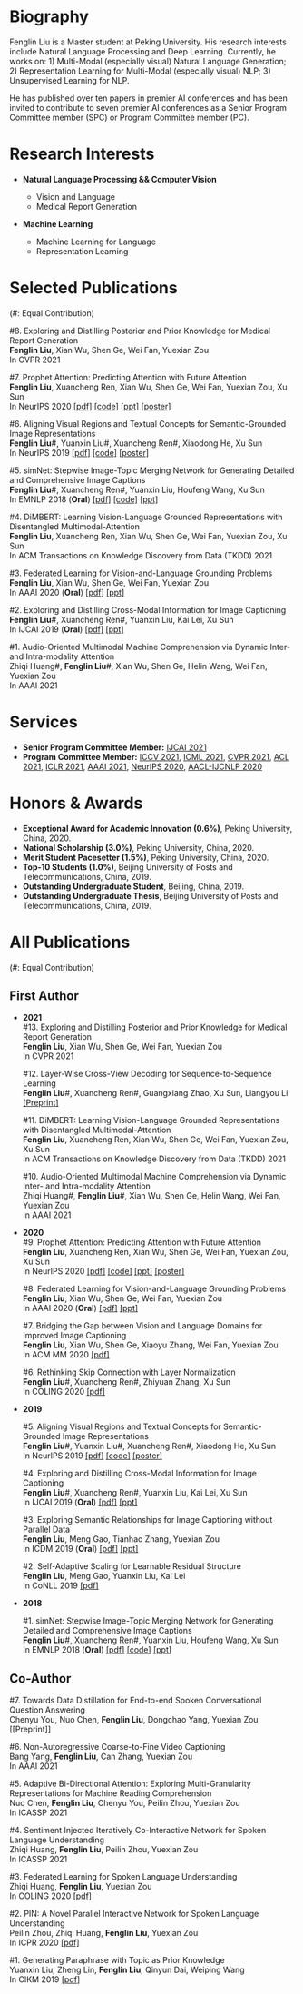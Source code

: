 # Biography
Fenglin Liu is a Master student at Peking University. His research interests include Natural Language Processing and Deep Learning. Currently, he works on: 1) Multi-Modal (especially visual) Natural Language Generation; 2) Representation Learning for Multi-Modal (especially visual) NLP; 3) Unsupervised Learning for NLP.  

He has published over ten papers in premier AI conferences and has been invited to contribute to seven premier AI conferences as a Senior Program Committee member (SPC) or Program Committee member (PC).

# Research Interests

* **Natural Language Processing && Computer Vision**
  * Vision and Language
  * Medical Report Generation
  
* **Machine Learning**
  * Machine Learning for Language
  * Representation Learning
 
# Selected Publications
(#: Equal Contribution)  

  #8. Exploring and Distilling Posterior and Prior Knowledge for Medical Report Generation  
  **Fenglin Liu**, Xian Wu, Shen Ge, Wei Fan, Yuexian Zou  
  In CVPR 2021  
  
  #7. Prophet Attention: Predicting Attention with Future Attention  
  **Fenglin Liu**, Xuancheng Ren, Xian Wu, Shen Ge, Wei Fan, Yuexian Zou, Xu Sun  
  In NeurIPS 2020 [[pdf]](https://proceedings.neurips.cc/paper/2020/file/13fe9d84310e77f13a6d184dbf1232f3-Paper.pdf) [[code]](https://github.com/fenglinliu98/ProphetAttention) [[ppt]](https://github.com/fenglinliu98/Slides-Posters/blob/master/ProphetAttention-NeurIPS2021-slides.pptx) [[poster]](https://github.com/fenglinliu98/Slides-Posters/blob/master/ProphetAttention-NeurIPS2021-slides.pdf)  

  #6. Aligning Visual Regions and Textual Concepts for Semantic-Grounded Image Representations  
  **Fenglin Liu**#, Yuanxin Liu#, Xuancheng Ren#, Xiaodong He, Xu Sun  
  In NeurIPS 2019 [[pdf]](https://papers.nips.cc/paper/8909-aligning-visual-regions-and-textual-concepts-for-semantic-grounded-image-representations.pdf) [[code]](https://github.com/fenglinliu98/MIA) [[poster]](https://github.com/fenglinliu98/MIA/blob/master/NeurIPS2019_MIA_poster.pdf)
  
  #5. simNet: Stepwise Image-Topic Merging Network for Generating Detailed and Comprehensive Image Captions  
  **Fenglin Liu**#, Xuancheng Ren#, Yuanxin Liu, Houfeng Wang, Xu Sun  
  In EMNLP 2018 (**Oral**) [[pdf]](http://aclweb.org/anthology/D18-1013) [[code]](https://github.com/lancopku/simNet) [[ppt]](https://github.com/fenglinliu98/Slides-Posters/blob/master/simNet-EMNLP2018-slides.pptx)  

  #4. DiMBERT: Learning Vision-Language Grounded Representations with Disentangled Multimodal-Attention  
  **Fenglin Liu**, Xuancheng Ren, Xian Wu, Shen Ge, Wei Fan, Yuexian Zou, Xu Sun  
  In ACM Transactions on Knowledge Discovery from Data (TKDD) 2021  

  #3. Federated Learning for Vision-and-Language Grounding Problems  
  **Fenglin Liu**, Xian Wu, Shen Ge, Wei Fan, Yuexian Zou  
  In AAAI 2020 (**Oral**) [[pdf]](http://web.pkusz.edu.cn/adsp/files/2020/02/AAAI-FenglinL.pdf) [[ppt]](https://github.com/fenglinliu98/Slides-Posters/blob/master/Federated_Learning-AAAI2020-slides.pptx) 

  #2. Exploring and Distilling Cross-Modal Information for Image Captioning  
  **Fenglin Liu**#, Xuancheng Ren#, Yuanxin Liu, Kai Lei, Xu Sun  
  In IJCAI 2019 (**Oral**) [[pdf]](https://www.ijcai.org/proceedings/2019/708) [[ppt]](https://github.com/fenglinliu98/Slides-Posters/blob/master/GLIED-IJCAI2019-slides.pptx)  
  
  #1. Audio-Oriented Multimodal Machine Comprehension via Dynamic Inter- and Intra-modality Attention  
  Zhiqi Huang#, **Fenglin Liu**#, Xian Wu, Shen Ge, Helin Wang, Wei Fan, Yuexian Zou  
  In AAAI 2021  

# Services
* **Senior Program Committee Member:** [IJCAI 2021](https://ijcai-21.org/)  
* **Program Committee Member:** [ICCV 2021](http://iccv2021.thecvf.com/), [ICML 2021](https://icml.cc/Conferences/2021), [CVPR 2021](http://cvpr2021.thecvf.com/), [ACL 2021](https://2021.aclweb.org/), [ICLR 2021](https://iclr.cc/Conferences/2021/), [AAAI 2021](https://aaai.org/Conferences/AAAI-21/), [NeurIPS 2020](https://nips.cc/Conferences/2020), [AACL-IJCNLP 2020](http://aacl2020.org)  

# Honors & Awards
* **Exceptional Award for Academic Innovation (0.6%)**, Peking University, China, 2020.
* **National Scholarship (3.0%)**, Peking University, China, 2020.
* **Merit Student Pacesetter (1.5%)**, Peking University, China, 2020.
* **Top-10 Students (1.0%)**, Beijing University of Posts and Telecommunications, China, 2019.
* **Outstanding Undergraduate Student**, Beijing, China, 2019.
* **Outstanding Undergraduate Thesis**, Beijing University of Posts and Telecommunications, China, 2019.

# All Publications
(#: Equal Contribution)

## First Author    

* **2021**  
  #13. Exploring and Distilling Posterior and Prior Knowledge for Medical Report Generation  
  **Fenglin Liu**, Xian Wu, Shen Ge, Wei Fan, Yuexian Zou  
  In CVPR 2021  
  
  #12. Layer-Wise Cross-View Decoding for Sequence-to-Sequence Learning  
  **Fenglin Liu**#, Xuancheng Ren#, Guangxiang Zhao, Xu Sun, Liangyou Li  
  [[Preprint]](https://arxiv.org/abs/2005.08081)   
  
  #11. DiMBERT: Learning Vision-Language Grounded Representations with Disentangled Multimodal-Attention  
  **Fenglin Liu**, Xuancheng Ren, Xian Wu, Shen Ge, Wei Fan, Yuexian Zou, Xu Sun  
  In ACM Transactions on Knowledge Discovery from Data (TKDD) 2021  
  
  #10. Audio-Oriented Multimodal Machine Comprehension via Dynamic Inter- and Intra-modality Attention  
  Zhiqi Huang#, **Fenglin Liu**#, Xian Wu, Shen Ge, Helin Wang, Wei Fan, Yuexian Zou  
  In AAAI 2021  

* **2020**  
  #9. Prophet Attention: Predicting Attention with Future Attention  
  **Fenglin Liu**, Xuancheng Ren, Xian Wu, Shen Ge, Wei Fan, Yuexian Zou, Xu Sun  
  In NeurIPS 2020 [[pdf]](https://proceedings.neurips.cc/paper/2020/file/13fe9d84310e77f13a6d184dbf1232f3-Paper.pdf) [[code]](https://github.com/fenglinliu98/ProphetAttention) [[ppt]](https://github.com/fenglinliu98/Slides-Posters/blob/master/ProphetAttention-NeurIPS2021-slides.pptx) [[poster]](https://github.com/fenglinliu98/Slides-Posters/blob/master/ProphetAttention-NeurIPS2021-slides.pdf)  
  
  #8. Federated Learning for Vision-and-Language Grounding Problems  
  **Fenglin Liu**, Xian Wu, Shen Ge, Wei Fan, Yuexian Zou  
  In AAAI 2020 (**Oral**) [[pdf]](http://web.pkusz.edu.cn/adsp/files/2020/02/AAAI-FenglinL.pdf) [[ppt]](https://github.com/fenglinliu98/Slides-Posters/blob/master/Federated_Learning-AAAI2020-slides.pptx) 
  
  #7. Bridging the Gap between Vision and Language Domains for Improved Image Captioning  
  **Fenglin Liu**, Xian Wu, Shen Ge, Xiaoyu Zhang, Wei Fan, Yuexian Zou  
  In ACM MM 2020 [[pdf]](http://web.pkusz.edu.cn/adsp/files/2020/09/ACM_MM2020_mmfp0774.pdf)
  
  #6. Rethinking Skip Connection with Layer Normalization  
  **Fenglin Liu**#, Xuancheng Ren#, Zhiyuan Zhang, Xu Sun  
  In COLING 2020 [[pdf]](http://web.pkusz.edu.cn/adsp/files/2020/11/COLING2020__rSkip_LN.pdf)  
  

* **2019**  

  #5. Aligning Visual Regions and Textual Concepts for Semantic-Grounded Image Representations  
  **Fenglin Liu**#, Yuanxin Liu#, Xuancheng Ren#, Xiaodong He, Xu Sun  
  In NeurIPS 2019 [[pdf]](https://papers.nips.cc/paper/8909-aligning-visual-regions-and-textual-concepts-for-semantic-grounded-image-representations.pdf) [[code]](https://github.com/fenglinliu98/MIA) [[poster]](https://github.com/fenglinliu98/MIA/blob/master/NeurIPS2019_MIA_poster.pdf)
  
  #4. Exploring and Distilling Cross-Modal Information for Image Captioning  
  **Fenglin Liu**#, Xuancheng Ren#, Yuanxin Liu, Kai Lei, Xu Sun  
  In IJCAI 2019 (**Oral**) [[pdf]](https://www.ijcai.org/proceedings/2019/708) [[ppt]](https://github.com/fenglinliu98/Slides-Posters/blob/master/GLIED-IJCAI2019-slides.pptx)  
  
  #3. Exploring Semantic Relationships for Image Captioning without Parallel Data  
  **Fenglin Liu**, Meng Gao, Tianhao Zhang, Yuexian Zou  
  In ICDM 2019 (**Oral**) [[pdf]](https://ieeexplore.ieee.org/document/8970902) [[ppt]](https://github.com/fenglinliu98/Slides-Posters/blob/master/Unpaired_Image_Captioning-ICDM2019-slides.pptx)  

  #2. Self-Adaptive Scaling for Learnable Residual Structure  
  **Fenglin Liu**, Meng Gao, Yuanxin Liu, Kai Lei  
  In CoNLL 2019 [[pdf]](https://www.aclweb.org/anthology/K19-1080/)  
 
 
* **2018**  

  #1. simNet: Stepwise Image-Topic Merging Network for Generating Detailed and Comprehensive Image Captions  
  **Fenglin Liu**#, Xuancheng Ren#, Yuanxin Liu, Houfeng Wang, Xu Sun  
  In EMNLP 2018 (**Oral**) [[pdf]](http://aclweb.org/anthology/D18-1013) [[code]](https://github.com/lancopku/simNet) [[ppt]](https://github.com/fenglinliu98/Slides-Posters/blob/master/simNet-EMNLP2018-slides.pptx)  

## Co-Author    
    
  #7. Towards Data Distillation for End-to-end Spoken Conversational Question Answering  
  Chenyu You, Nuo Chen, **Fenglin Liu**, Dongchao Yang, Yuexian Zou  
  [[Preprint]]  
  
  #6. Non-Autoregressive Coarse-to-Fine Video Captioning  
  Bang Yang, **Fenglin Liu**, Can Zhang, Yuexian Zou  
  In AAAI 2021  
  
  #5. Adaptive Bi-Directional Attention: Exploring Multi-Granularity Representations for Machine Reading Comprehension  
  Nuo Chen, **Fenglin Liu**, Chenyu You, Peilin Zhou, Yuexian Zou  
  In ICASSP 2021  
  
  #4. Sentiment Injected Iteratively Co-Interactive Network for Spoken Language Understanding  
  Zhiqi Huang, **Fenglin Liu**, Peilin Zhou, Yuexian Zou  
  In ICASSP 2021  
 
  #3. Federated Learning for Spoken Language Understanding  
  Zhiqi Huang, **Fenglin Liu**, Yuexian Zou  
  In COLING 2020 [[pdf]](http://web.pkusz.edu.cn/adsp/files/2020/11/COLING_2020_Federated_Learning_for_Spoken_Language_Understanding__Final_.pdf)  
  
  #2. PIN: A Novel Parallel Interactive Network for Spoken Language Understanding  
  Peilin Zhou, Zhiqi Huang, **Fenglin Liu**, Yuexian Zou  
  In ICPR 2020 [[pdf]](http://web.pkusz.edu.cn/adsp/files/2020/06/PIN.pdf)  
  
  #1. Generating Paraphrase with Topic as Prior Knowledge  
  Yuanxin Liu, Zheng Lin, **Fenglin Liu**, Qinyun Dai, Weiping Wang  
  In CIKM 2019 [[pdf]](https://dl.acm.org/doi/10.1145/3357384.3358102)  
